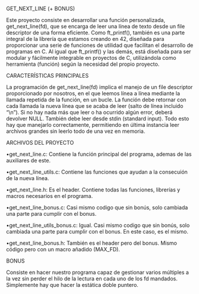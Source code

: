 GET_NEXT_LINE (+ BONUS)

Este proyecto consiste en desarrollar una función personalizada,
get_next_line(fd), que se encarga de leer una línea de texto desde
un file descriptor de una forma eficiente. Como ft_printf(),
también es una parte integral de la librería que estamos creando
en 42, diseñada para proporcionar una serie de funciones de
utilidad que facilitan el desarrollo de programas en C. Al igual
que ft_printf() y las demás, está diseñada para ser modular y
fácilmente integrable en proyectos de C, utilizándola como
herramienta (función) según la necesidad del propio proyecto.

CARACTERÍSTICAS PRINCIPALES

La programación de get_next_line(fd) implica el manejo de un file
descriptor proporcionado por nosotros, en el que leemos línea a
línea mediante la llamada repetida de la función, en un bucle. La
función debe retornar con cada llamada la nueva línea que se acaba
de leer (salto de línea incluido “\n”). Si no hay nada más que
leer o ha ocurrido algún error, deberá devolver NULL. También debe
leer desde stdin (standard input). Todo esto hay que manejarlo
correctamente, permitiendo en última instancia leer archivos
grandes sin leerlo todo de una vez en memoria.

ARCHIVOS DEL PROYECTO

•get_next_line.c: Contiene la función principal del programa, ademas de las
auxiliares de este.

•get_next_line_utils.c: Contiene las funciones que ayudan a la consecuión de
la nueva línea.

•get_next_line.h: Es el header. Contiene todas las funciones, librerías y macros
necesarios en el programa.

•get_next_line_bonus.c: Casi mismo codigo que sin bonús, solo cambiada una
parte para cumplir con el bonus.

•get_next_line_utils_bonus.c: Igual. Casi mismo codigo que sin bonús, solo
cambiada una parte para cumplir con el bonus. En este caso, es el mismo.

•get_next_line_bonus.h: También es el header pero del bonus. Mismo código
pero con un macro añadido (MAX_FD).

BONUS

Consiste en hacer nuestro programa capaz de gestionar varios
múltiples a la vez sin perder el hilo de la lectura en cada uno de
los fd mandados. Simplemente hay que hacer la estática doble
puntero.
